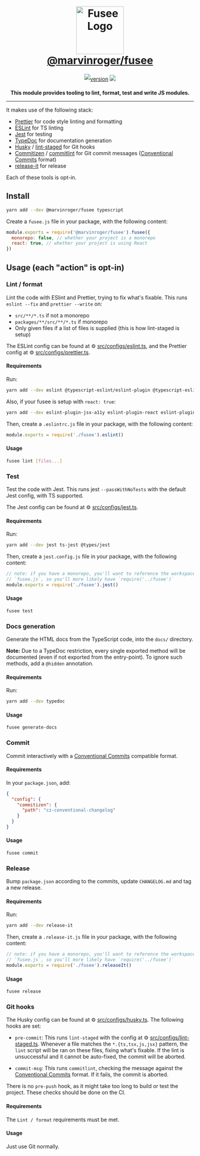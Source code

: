 <h1 align=center style="max-width: 100%;">
  <img width="128" height="128" alt="Fusee Logo" src="https://cdn.jsdelivr.net/gh/marvinroger/fusee@7b1db98006b3acae1da93087c76b31d536df8763/fusee.svg" style="max-width: 100%;"><br/>
  <a href="https://github.com/marvinroger/fusee">@marvinroger/fusee</a>
</h1>

<p align=center style="line-height: 2;">
  <a href="https://www.npmjs.com/package/@marvinroger/fusee" target="_blank"><img src="https://img.shields.io/npm/v/@marvinroger/fusee.svg?style=flat-square&color=007acc&label=version&logo=NPM" alt="version" /></a>
  <a href="https://www.typescriptlang.org" target="_blank"><img src="https://img.shields.io/static/v1.svg?label=&message=TypeScript&color=294E80&style=flat-square&logo=typescript"></a>
</p>

<p align=center>
  <b>This module provides tooling to lint, format, test and write JS modules.</b>
</p>

---

It makes use of the following stack:

- [Prettier](https://github.com/prettier/prettier) for code style linting and formatting
- [ESLint](https://eslint.org/) for TS linting
- [Jest](https://jestjs.io/) for testing
- [TypeDoc](https://typedoc.org/) for documentation generation
- [Husky](https://github.com/typicode/husky) / [lint-staged](https://github.com/okonet/lint-staged) for Git hooks
- [Commitizen](https://github.com/commitizen/cz-cli) / [commitlint](https://github.com/conventional-changelog/commitlint) for Git commit messages ([Conventional Commits](https://www.conventionalcommits.org) format)
- [release-it](https://github.com/release-it/release-it) for release

Each of these tools is opt-in.

## Install

```bash
yarn add --dev @marvinroger/fusee typescript
```

Create a `fusee.js` file in your package, with the following content:

```js
module.exports = require('@marvinroger/fusee').fusee({
  monorepo: false, // whether your project is a monorepo
  react: true, // whether your project is using React
})
```

## Usage (each "action" is opt-in)

### Lint / format

Lint the code with ESlint and Prettier, trying to fix what's fixable.
This runs `eslint --fix` and `prettier --write` on:

- `src/**/*.ts` if not a monorepo
- `packages/**/src/**/*.ts` if monorepo
- Only given files if a list of files is supplied (this is how lint-staged is setup)

The ESLint config can be found at ⚙ [src/configs/eslint.ts](src/configs/eslint.ts), and
the Prettier config at ⚙ [src/configs/prettier.ts](src/configs/prettier.ts).

#### Requirements

Run:

```bash
yarn add --dev eslint @typescript-eslint/eslint-plugin @typescript-eslint/parser eslint-plugin-jest eslint-plugin-node eslint-config-prettier eslint-plugin-prettier eslint-plugin-promise
```

Also, if your fusee is setup with `react: true`:

```bash
yarn add --dev eslint-plugin-jsx-a11y eslint-plugin-react eslint-plugin-react-hooks
```

Then, create a `.eslintrc.js` file in your package, with the following content:

```js
module.exports = require('./fusee').eslint()
```

#### Usage

```bash
fusee lint [files...]
```

### Test

Test the code with Jest.
This runs jest `--passWithNoTests` with the default Jest config, with TS supported.

The Jest config can be found at ⚙ [src/configs/jest.ts](src/configs/jest.ts).

#### Requirements

Run:

```bash
yarn add --dev jest ts-jest @types/jest
```

Then, create a `jest.config.js` file in your package, with the following content:

```js
// note: if you have a monorepo, you'll want to reference the workspace
// `fusee.js`, so you'll more likely have `require('../fusee')`
module.exports = require('./fusee').jest()
```

#### Usage

```bash
fusee test
```

### Docs generation

Generate the HTML docs from the TypeScript code, into the `docs/` directory.

**Note:** Due to a TypeDoc restriction, every single exported method will be documented (even if not exported from the entry-point). To ignore such methods, add a `@hidden` annotation.

#### Requirements

Run:

```bash
yarn add --dev typedoc
```

#### Usage

```bash
fusee generate-docs
```

### Commit

Commit interactively with a [Conventional Commits](https://www.conventionalcommits.org) compatible format.

#### Requirements

In your `package.json`, add:

```json
{
  "config": {
    "commitizen": {
      "path": "cz-conventional-changelog"
    }
  }
}
```

#### Usage

```bash
fusee commit
```

### Release

Bump `package.json` according to the commits, update `CHANGELOG.md` and tag a new release.

#### Requirements

Run:

```bash
yarn add --dev release-it
```

Then, create a `.release-it.js` file in your package, with the following content:

```js
// note: if you have a monorepo, you'll want to reference the workspace
// `fusee.js`, so you'll more likely have `require('../fusee')`
module.exports = require('./fusee').releaseIt()
```

#### Usage

```bash
fusee release
```

### Git hooks

The Husky config can be found at ⚙ [src/configs/husky.ts](src/configs/husky.ts).
The following hooks are set:

- `pre-commit`: This runs `lint-staged` with the config at ⚙ [src/configs/lint-staged.ts](src/configs/lint-staged.ts). Whenever a file matches the `*.{ts,tsx,js,jsx}` pattern, the `lint` script will be ran on these files, fixing what's fixable. If the lint is unsuccessful and it cannot be auto-fixed, the commit will be aborted.

- `commit-msg`: This runs `commitlint`, checking the message against the [Conventional Commits](https://www.conventionalcommits.org) format. If it fails, the commit is aborted.

There is no `pre-push` hook, as it might take too long to build or test the project.
These checks should be done on the CI.

#### Requirements

The `Lint / format` requirements must be met.

#### Usage

Just use Git normally.
